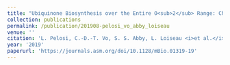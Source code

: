 ```yaml
---
title: "Ubiquinone Biosynthesis over the Entire O<sub>2</sub> Range: Characterization of a Conserved O<sub>2</sub>-Independent Pathway"
collection: publications
permalink: /publication/201908-pelosi_vo_abby_loiseau
venue: ''
citation: 'L. Pelosi, C.-D.-T. Vo, S. S. Abby, L. Loiseau <i>et al.</i>. <b>Ubiquinone Biosynthesis over the Entire O<sub>2</sub> Range: Characterization of a Conserved O<sub>2</sub>-Independent Pathway</b>, <i>mBio,</i> August 2019'
year: '2019'
paperurl: 'https://journals.asm.org/doi/10.1128/mBio.01319-19'
---
```

